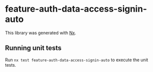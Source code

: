 # feature-auth-data-access-signin-auto

This library was generated with [Nx](https://nx.dev).

## Running unit tests

Run `nx test feature-auth-data-access-signin-auto` to execute the unit tests.
